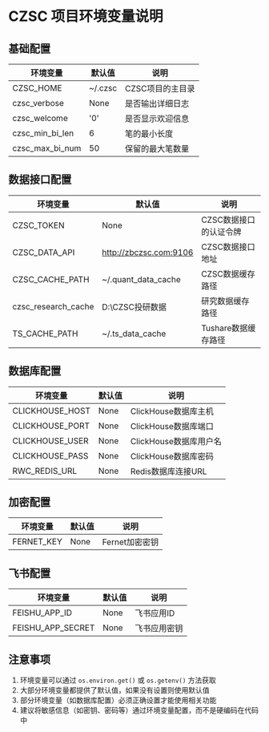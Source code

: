 # CZSC 项目环境变量说明

## 基础配置
| 环境变量 | 默认值 | 说明 |
|---------|--------|------|
| CZSC_HOME | ~/.czsc | CZSC项目的主目录 |
| czsc_verbose | None | 是否输出详细日志 |
| czsc_welcome | '0' | 是否显示欢迎信息 |
| czsc_min_bi_len | 6 | 笔的最小长度 |
| czsc_max_bi_num | 50 | 保留的最大笔数量 |

## 数据接口配置
| 环境变量 | 默认值 | 说明 |
|---------|--------|------|
| CZSC_TOKEN | None | CZSC数据接口的认证令牌 |
| CZSC_DATA_API | http://zbczsc.com:9106 | CZSC数据接口地址 |
| CZSC_CACHE_PATH | ~/.quant_data_cache | CZSC数据缓存路径 |
| czsc_research_cache | D:\CZSC投研数据 | 研究数据缓存路径 |
| TS_CACHE_PATH | ~/.ts_data_cache | Tushare数据缓存路径 |

## 数据库配置
| 环境变量 | 默认值 | 说明 |
|---------|--------|------|
| CLICKHOUSE_HOST | None | ClickHouse数据库主机 |
| CLICKHOUSE_PORT | None | ClickHouse数据库端口 |
| CLICKHOUSE_USER | None | ClickHouse数据库用户名 |
| CLICKHOUSE_PASS | None | ClickHouse数据库密码 |
| RWC_REDIS_URL | None | Redis数据库连接URL |

## 加密配置
| 环境变量 | 默认值 | 说明 |
|---------|--------|------|
| FERNET_KEY | None | Fernet加密密钥 |

## 飞书配置
| 环境变量 | 默认值 | 说明 |
|---------|--------|------|
| FEISHU_APP_ID | None | 飞书应用ID |
| FEISHU_APP_SECRET | None | 飞书应用密钥 |

## 注意事项

1. 环境变量可以通过 `os.environ.get()` 或 `os.getenv()` 方法获取
2. 大部分环境变量都提供了默认值，如果没有设置则使用默认值
3. 部分环境变量（如数据库配置）必须正确设置才能使用相关功能
4. 建议将敏感信息（如密钥、密码等）通过环境变量配置，而不是硬编码在代码中 